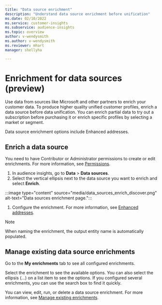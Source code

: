 ```yaml
---
title: "Data source enrichment"
description: "Understand data source enrichment before unification"
ms.date: 02/10/2022
ms.service: customer-insights
ms.subservice: audience-insights
ms.topic: overview
author: v-wendysmith
ms.author: v-wendysmith
ms.reviewer: mhart
manager: shellyha

---
```


# Enrichment for data sources (preview)

Use data from sources like Microsoft and other partners to enrich your customer data. To produce higher quality unified customer profiles, enrich a data source before data unification. You can enrich partial data to try out a subscription before purchasing it or enrich specific profiles by selecting a market or segment.

Data source enrichment options include Enhanced addresses.

## Enrich a data source

You need to have Contributor or Administrator permissions to create or edit enrichments. For more information, see [Permissions](permissions.md).

1. In audience insights, go to **Data** > **Data sources**.
1. Select the vertical ellipsis next to the data source you want to enrich and select **Enrich**.

:::image type="content" source="media/data_sources_enrich_discover.png" alt-text="Data sources enrichment page.":::

1. Configure the enrichment. For more information, see [Enhanced addresses](enrichment-enhanced-addresses.md).

 > [!NOTE]
 > When naming the enrichment, the output entity name is automatically populated.

## Manage existing data source enrichments

Go to the **My enrichments** tab to see all configured enrichments.

Select the enrichment to see the available options. You can also select the ellipsis (...) on a list item to see the options. If you configured several enrichments, you can use the search box to find it quickly.

You can view, edit, run, or delete a data source enrichment. For more information, see [Manage existing enrichments](enrichment-hub.md).
